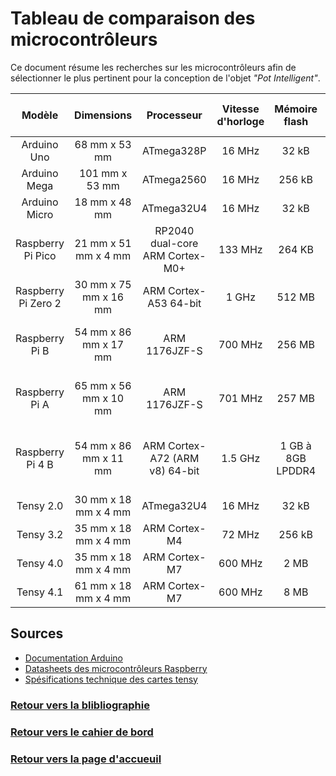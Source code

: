 # Tableau de comparaison des microcontrôleurs

Ce document résume les recherches sur les microcontrôleurs afin de sélectionner le plus pertinent pour la conception de l'objet *"Pot Intelligent"*.

| Modèle              | Dimensions              | Processeur                       | Vitesse d'horloge | Mémoire flash      | Tension de fonctionnement | Tension transférable | Nombre de pins Numérique | Nombre de pins Analogue | Connectivité                                         | Compatibilité aux shields | Ethernet/WiFi/Bluetooth                          | Prix     |
|:-------------------:|:-----------------------:|:--------------------------------:|:-----------------:|:------------------:|:-------------------------:|:--------------------:|:------------------------:|:-----------------------:|:----------------------------------------------------:|:-------------------------:|:------------------------------------------------:|:--------:|
| Arduino Uno         | 68 mm x 53 mm           | ATmega328P                       | 16 MHz            | 32 kB              | 12 V                      | 5 V                  | 14 (+ 6 PWM)             | 6                       | USB A                                                | Oui                       | Non (possibilité d’utiliser un shield)           | 20.00 €  |
| Arduino Mega        | 101 mm x 53 mm          | ATmega2560                       | 16 MHz            | 256 kB             | 12 V                      | 5 V                  | 54 (+ 15 PWM)            | 16                      | USB A                                                | Oui                       | Non (possibilité d’utiliser un shield)           | 40.00 €  |
| Arduino Micro       | 18 mm x 48 mm           | ATmega32U4                       | 16 MHz            | 32 kB              | 12 V                      | 5 V                  | 20 (+ 7 PWM)             | 12                      | Micro USB                                            | Non                       | Non (possibilité d’utiliser un shield)           | 20.00 €  |
| Raspberry Pi Pico   | 21 mm x 51 mm x 4 mm    | RP2040 dual-core ARM Cortex-M0+  | 133 MHz           | 264 KB             | 5 V                       | 5 V                  | 26                       |                         | Micro USB                                            | Non                       | Non                                              | 6.00 €   |
| Raspberry Pi Zero 2 | 30 mm x 75 mm x 16 mm   | ARM Cortex-A53 64-bit            | 1 GHz             | 512 MB             | 5 V                       | 5 V                  | 40                       |                         | Micro USB + Micro OTG + Micro HDMI                   | Non                       | Wifi + Bluetooth                                 | 15.00 €  |
| Raspberry Pi B      | 54 mm x 86 mm x 17 mm   | ARM 1176JZF-S                    | 700 MHz           | 256 MB             | 5 V                       | 5 V                  | 26                       |                         | 2 x USB B 2.0 + HDMI + 3 .5mm jack                   | Non                       | Oui (possiblité de connecté des dongles via USB) | 35.00 €  |
| Raspberry Pi A      | 65 mm x 56 mm x 10 mm   | ARM 1176JZF-S                    | 701 MHz           | 257 MB             | 5 V                       | 5 V                  | 40                       |                         | 1 x USB B 2.0 + HDMI + 3 .5mm jack                   | Non                       | Non                                              | 35.00 €  |
| Raspberry Pi 4 B    | 54 mm x 86 mm x 11 mm   | ARM Cortex-A72 (ARM v8) 64-bit   | 1.5 GHz           | 1 GB à 8GB LPDDR4  | 5 V                       | 5 V                  | 40                       |                         | 2 x  USB 3.0 + 2x micro HDMI + 3.5mm jack + Ethernet | Non                       | Oui                                              | 40.00 €  |
| Tensy 2.0           | 30 mm x 18 mm x 4 mm    | ATmega32U4                       | 16 MHz            | 32 kB              | 5 V                       | 5 V                  |                          |                         | Micro USB                                            | Oui                       | Non                                              | 16.00 €  |
| Tensy 3.2           | 35 mm x 18 mm x 4 mm    | ARM Cortex-M4                    | 72 MHz            | 256 kB             | 5 V                       | 5 V                  | 34 (+ 12 PWM)            | 21                      | Micro USB                                            | Oui                       | Non                                              | 23.00 €  |
| Tensy 4.0           | 35 mm x 18 mm x 4 mm    | ARM Cortex-M7                    | 600 MHz           | 2 MB               | 5 V                       | 5 V                  | 31 PWM                   | 14                      | Micro USB                                            | Oui                       | Non                                              | 23.00 €  |
| Tensy 4.1           | 61 mm x 18 mm x 4 mm    | ARM Cortex-M7                    | 600 MHz           | 8 MB               | 5 V                       | 5 V                  | 35 PWM                   | 18                      | Micro USB                                            | Oui                       | Ethernet                                         | 30.00 €  |

## Sources

- [Documentation Arduino](https://docs.arduino.cc)
- [Datasheets des microcontrôleurs Raspberry](https://datasheets.raspberrypi.com)
- [Spésifications technique des cartes tensy](https://www.pjrc.com/teensy/techspecs.html)

### [Retour vers la blibliographie](https://github.com/TeteNeuvyAlexandre/Projet-Agriculture-Urbaine/blob/main/Bibliographie/Bibliographie.md)

### [Retour vers le cahier de bord](https://github.com/TeteNeuvyAlexandre/Projet-Agriculture-Urbaine/blob/main/Cahier-de-Bord/CahierDeBord.md)

### [Retour vers la page d'accueuil](https://github.com/TeteNeuvyAlexandre/Projet-Agriculture-Urbaine)